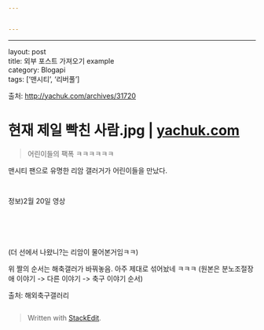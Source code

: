 ```yaml
---


---
```


<hr>
<p>layout: post<br>
title: 외부 포스트 가져오기 example<br>
category: Blogapi<br>
tags: [‘맨시티’, ‘리버풀’]</p>
<p>출처:  <a href="http://yachuk.com/archives/31720">http://yachuk.com/archives/31720</a></p>
<h1 id="현재-제일-빡친-사람.jpg--yachuk.com">현재 제일 빡친 사람.jpg | <a href="http://yachuk.com">yachuk.com</a></h1>
<blockquote>
<p>어린이들의 팩폭 ㅋㅋㅋㅋㅋㅋ</p>
</blockquote>
<p>맨시티 팬으로 유명한 리암 갤러거가 어린이들을 만났다.<br>
<img src="%5Bhttps://scontent-icn1-1.xx.fbcdn.net/v/t1.0-9/29683511_10216239029718124_2156302435629400064_n.jpg?_nc_cat=0&amp;_nc_eui2=v1%3AAeG5QVSw0c5Gl9ZQz23DmdItGRVDnnmhj3ycMSAktlJ4KnZ18-RRAS0UCCY5jDZ2UkXH59dI5zufi2OAoX3YzaX-dZ9qv3qHxhOOWFtLCSwBKg&amp;oh=c02b32b61067f59c408f91f6f30b60b3&amp;oe=5B63DC07%5D(https://scontent-icn1-1.xx.fbcdn.net/v/t1.0-9/29683511_10216239029718124_2156302435629400064_n.jpg?_nc_cat=0&amp;_nc_eui2=v1%3AAeG5QVSw0c5Gl9ZQz23DmdItGRVDnnmhj3ycMSAktlJ4KnZ18-RRAS0UCCY5jDZ2UkXH59dI5zufi2OAoX3YzaX-dZ9qv3qHxhOOWFtLCSwBKg&amp;oh=c02b32b61067f59c408f91f6f30b60b3&amp;oe=5B63DC07)" alt=""></p>
<p><img src="%5Bhttps://scontent-icn1-1.xx.fbcdn.net/v/t1.0-9/29683527_10216239030078133_6722076645231951872_n.jpg?_nc_cat=0&amp;_nc_eui2=v1%3AAeE1hyK1JkhWIMcRcZ92t6ufB8wQP29CsuftHJeOjc0t2JaWwoebu3c8E_aASWAsZHwsjtj49dVxuCfNpwlVFJbpOH_QHo5DBT4DFCNMFEdBwA&amp;oh=98eb60be9b9d31e0c2fc762d7744d266&amp;oe=5B33D565%5D(https://scontent-icn1-1.xx.fbcdn.net/v/t1.0-9/29683527_10216239030078133_6722076645231951872_n.jpg?_nc_cat=0&amp;_nc_eui2=v1%3AAeE1hyK1JkhWIMcRcZ92t6ufB8wQP29CsuftHJeOjc0t2JaWwoebu3c8E_aASWAsZHwsjtj49dVxuCfNpwlVFJbpOH_QHo5DBT4DFCNMFEdBwA&amp;oh=98eb60be9b9d31e0c2fc762d7744d266&amp;oe=5B33D565)" alt=""></p>
<p><img src="%5Bhttps://scontent-icn1-1.xx.fbcdn.net/v/t1.0-9/29790130_10216239030478143_2322641163179261952_n.jpg?_nc_cat=0&amp;_nc_eui2=v1%3AAeHPPMu-HE2I5Sm4md19M-8O15WK0DrF9hXF9rSUL68euNRo_Gm2dbYJkiSZs6S8I-VqWTG89G8AYP3a9C97trZHJzZlRTnfVJ7KVcdNV8sdnw&amp;oh=c8cb5cfbc5775c2a9c3e6e829d2016a6&amp;oe=5B634820%5D(https://scontent-icn1-1.xx.fbcdn.net/v/t1.0-9/29790130_10216239030478143_2322641163179261952_n.jpg?_nc_cat=0&amp;_nc_eui2=v1%3AAeHPPMu-HE2I5Sm4md19M-8O15WK0DrF9hXF9rSUL68euNRo_Gm2dbYJkiSZs6S8I-VqWTG89G8AYP3a9C97trZHJzZlRTnfVJ7KVcdNV8sdnw&amp;oh=c8cb5cfbc5775c2a9c3e6e829d2016a6&amp;oe=5B634820)" alt=""></p>
<p>정보)2월 20일 영상</p>
<p><img src="%5Bhttps://scontent-icn1-1.xx.fbcdn.net/v/t1.0-9/29683627_10216239031158160_3183279324270690304_n.jpg?_nc_cat=0&amp;_nc_eui2=v1%3AAeFjw81lr06DaW2QZX74mbwTjw1hSNdw12qURPuLN8UYIKPPvPueIOi2BUZCXudkwV_rg3j1RG7_D4CTbZZh9pVLKB-rO6KdXBE8qx2QWHs2jQ&amp;oh=405e2b79a4166dc79ab4c01e0b168b40&amp;oe=5B735014%5D(https://scontent-icn1-1.xx.fbcdn.net/v/t1.0-9/29683627_10216239031158160_3183279324270690304_n.jpg?_nc_cat=0&amp;_nc_eui2=v1%3AAeFjw81lr06DaW2QZX74mbwTjw1hSNdw12qURPuLN8UYIKPPvPueIOi2BUZCXudkwV_rg3j1RG7_D4CTbZZh9pVLKB-rO6KdXBE8qx2QWHs2jQ&amp;oh=405e2b79a4166dc79ab4c01e0b168b40&amp;oe=5B735014)" alt=""></p>
<p><img src="%5Bhttps://scontent-icn1-1.xx.fbcdn.net/v/t1.0-9/29683184_10216239031398166_6379475659604885504_n.jpg?_nc_cat=0&amp;_nc_eui2=v1%3AAeFSTnv1Hdp2vsntO_rlQWbM8LBtvHmz4_DkieuU97q9A_CYUUIJn3QDo64YDG53eOgml2H2mfHC8WW2jv6-knn_nlm_KrPvbg6KaeyS5jKuOw&amp;oh=91728c37b80ecfb76e4b7b885a1427ca&amp;oe=5B27F85A%5D(https://scontent-icn1-1.xx.fbcdn.net/v/t1.0-9/29683184_10216239031398166_6379475659604885504_n.jpg?_nc_cat=0&amp;_nc_eui2=v1%3AAeFSTnv1Hdp2vsntO_rlQWbM8LBtvHmz4_DkieuU97q9A_CYUUIJn3QDo64YDG53eOgml2H2mfHC8WW2jv6-knn_nlm_KrPvbg6KaeyS5jKuOw&amp;oh=91728c37b80ecfb76e4b7b885a1427ca&amp;oe=5B27F85A)" alt=""></p>
<p><img src="%5Bhttps://scontent-icn1-1.xx.fbcdn.net/v/t1.0-9/29792197_10216239031918179_6580335405839679488_n.jpg?_nc_cat=0&amp;_nc_eui2=v1%3AAeG4ZJiPy199Lsd94hS0eJ3VRGzTkgX7Rbqlgxtg7UATxUB8TaRr6E9wAQ3rewX-WyNwUmC9GUuLyXiYknkwpUSCRKL1xZg6hDE7ZkmxgHwLTg&amp;oh=c4efbc50b26bd1fb82270c13555754e6&amp;oe=5B2AC160%5D(https://scontent-icn1-1.xx.fbcdn.net/v/t1.0-9/29792197_10216239031918179_6580335405839679488_n.jpg?_nc_cat=0&amp;_nc_eui2=v1%3AAeG4ZJiPy199Lsd94hS0eJ3VRGzTkgX7Rbqlgxtg7UATxUB8TaRr6E9wAQ3rewX-WyNwUmC9GUuLyXiYknkwpUSCRKL1xZg6hDE7ZkmxgHwLTg&amp;oh=c4efbc50b26bd1fb82270c13555754e6&amp;oe=5B2AC160)" alt=""></p>
<p><img src="%5Bhttps://scontent-icn1-1.xx.fbcdn.net/v/t1.0-9/30124070_10216239032278188_7762486464998277120_n.jpg?_nc_cat=0&amp;_nc_eui2=v1%3AAeGi2fDYSbUnOqLEKyj3oBcQ3WtkEombrPMQANh0iEajusE-ODDdxmzdVZBfqOppRsLaSzplPJ_K6GDWYvyH2L9cAhG7TUX_ohGurUu2YslTaw&amp;oh=07e8556c85d0649991d3065ba5f3f805&amp;oe=5B34EFE2%5D(https://scontent-icn1-1.xx.fbcdn.net/v/t1.0-9/30124070_10216239032278188_7762486464998277120_n.jpg?_nc_cat=0&amp;_nc_eui2=v1%3AAeGi2fDYSbUnOqLEKyj3oBcQ3WtkEombrPMQANh0iEajusE-ODDdxmzdVZBfqOppRsLaSzplPJ_K6GDWYvyH2L9cAhG7TUX_ohGurUu2YslTaw&amp;oh=07e8556c85d0649991d3065ba5f3f805&amp;oe=5B34EFE2)" alt=""></p>
<p><img src="%5Bhttps://scontent-icn1-1.xx.fbcdn.net/v/t1.0-9/29683746_10216239033718224_2340933514792271872_n.jpg?_nc_cat=0&amp;_nc_eui2=v1%3AAeH3mkeBvE-ouLqaukTrKv2tHqQmgvyE4IzxAssBvJEMDsyhAmu4lv_tthL-Z0g3jnJeo_58rPxZm8lHGOGr98FCP1Gr_zCf0ht37w6Xt633sg&amp;oh=32010da941f104db6777f8f4cc6e45f4&amp;oe=5B352D62%5D(https://scontent-icn1-1.xx.fbcdn.net/v/t1.0-9/29683746_10216239033718224_2340933514792271872_n.jpg?_nc_cat=0&amp;_nc_eui2=v1%3AAeH3mkeBvE-ouLqaukTrKv2tHqQmgvyE4IzxAssBvJEMDsyhAmu4lv_tthL-Z0g3jnJeo_58rPxZm8lHGOGr98FCP1Gr_zCf0ht37w6Xt633sg&amp;oh=32010da941f104db6777f8f4cc6e45f4&amp;oe=5B352D62)" alt=""></p>
<p>(더 선에서 나왔니?는 리암이 물어본거임ㅋㅋ) <img src="%5Bhttps://scontent-icn1-1.xx.fbcdn.net/v/t1.0-9/29790367_10216239067079058_3796069100397002752_n.jpg?_nc_cat=0&amp;_nc_eui2=v1%3AAeHTAO7JFjhc02frnjkQYwafnMwdzAcMkJ38KyY5tl9Fmtiy6gClhHoCuYjWuOMh26uW7EJuR2WDbMhrWsYz2E68J_3BOgVQouF85rvM_rnEow&amp;oh=01274c63b4ec277500df5a7412a20b1b&amp;oe=5B666BE4%5D(https://scontent-icn1-1.xx.fbcdn.net/v/t1.0-9/29790367_10216239067079058_3796069100397002752_n.jpg?_nc_cat=0&amp;_nc_eui2=v1%3AAeHTAO7JFjhc02frnjkQYwafnMwdzAcMkJ38KyY5tl9Fmtiy6gClhHoCuYjWuOMh26uW7EJuR2WDbMhrWsYz2E68J_3BOgVQouF85rvM_rnEow&amp;oh=01274c63b4ec277500df5a7412a20b1b&amp;oe=5B666BE4)" alt=""></p>
<p>위 짤의 순서는 해축갤러가 바꿔놓음. 아주 제대로 섞어놨네 ㅋㅋㅋ (원본은 분노조절장애 이야기 -&gt; 다른 이야기 -&gt; 축구 이야기 순서)</p>
<p>출처: 해외축구갤러리</p>
<p><img src="%5Bhttp://ninetofive.cafe24.com/web/upload/NNEditor/20180212/320-150.gif%5D(http://ninetofive.cafe24.com/web/upload/NNEditor/20180212/320-150.gif)" alt=""></p>
<blockquote>
<p>Written with <a href="https://stackedit.io/">StackEdit</a>.</p>
</blockquote>

